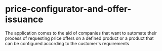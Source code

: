 # price-configurator-and-offer-issuance
The application comes to the aid of companies that want to automate their process of requesting price offers on a defined product or a product that can be configured according to the customer's requirements

